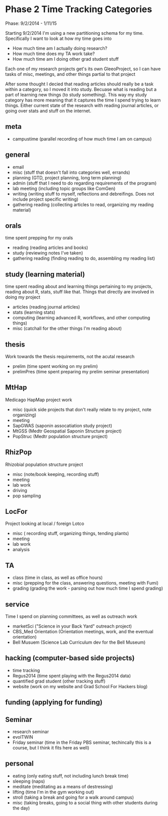 # Phase 2 Time Tracking Categories

Phase: 9/2/2014 - 1/11/15

Starting 9/2/2014 I'm using a new partitioning schema for my time. Specifically I want to look at how my time goes into
- How much time am I actually doing research?
- How much time does my TA work take?
- How much time am I doing other grad student stuff 

Each one of my research projects get's its own GleeoProject, so I can have tasks of misc, meetings, and other things partial to that project

After some thought I decied that reading articles should really be a task within a category, so I moved it into study. Becuase what is reading but a part of learning new things (to study something). This way my study category has more meaning that it captures the time I spend trying to learn things. Either current state of the research with reading journal articles, or going over stats and stuff on the internet. 

## meta
- campustime (parallel recording of how much time I am on campus)

## general
- email
- misc (stuff that doesn't fall into categories well, errands)
- planning (GTD, project planning, long term planning)
- admin (stuff that I need to do regarding requirements of the program)
- lab meeting (including topic groups like ComGen)
- writing (writing stuff to myself, reflections and debreifings. Does not include project specific writing)
- gathering reading (collecting articles to read, organizing my reading material)


## orals
time spent prepping for my orals
- reading (reading articles and books)
- study (reviewing notes I've taken)
- gathering reading (finding reading to do, assembling my reading list)

## study (learning material)
time spent reading about and learning things pertaining to my projects, reading about R, stats, stuff like that. Things that directly are involved in doing my project 
- articles (reading journal articles)
- stats (learning stats) 
- computing (learning advanced R, workflows, and other computing things)
- misc (catchall for the other things I'm reading about)

## thesis
Work towards the thesis requirements, not the acutal research
- prelim (time spent working on my prelim)
- prelimPres (time spent preparing my prelim seminar presentation)


## MtHap 
Medicago HapMap project work
- misc (quick side projects that don't really relate to my project, note organizing)
- meeting
- SapGWAS (saponin assocatiation study project)
- MtGSS (Medtr Geospatial Saponin Structure project)
- PopStruc (Medtr population structure project)

## RhizPop
Rhizobial population structure project
- misc (note/book keeping, recording stuff)
- meeting
- lab work
- driving 
- pop sampling

## LocFor
Project looking at local / foreign Lotco
- misc ( recording stuff, organizing things, tending plants)
- meeting
- lab work
- analysis

## TA
- class (time in class, as well as office hours)
- misc (prepping for the class, answering questions, meeting with Fumi)
- grading (grading the work - parsing out how much time I spend grading)

## service
Time I spend on planning committees, as well as outreach work
- marketSci ("Science in your Back Yard" outreach project)
- CBS_Med Orientation (Orientation meetings, work, and the eventual orientation)
- Bell Musuem (Science Lab Curriculum dev for the Bell Museum)

## hacking (computer-based side projects)
- time tracking
- Regus2014 (time spent playing with the Regus2014 data)
- quantified grad student (other tracking stuff)
- website (work on my website and Grad School For Hackers blog)


## funding (applying for funding)


## Seminar
- research seminar
- evolTWIN
- Friday seminar (time in the Friday PBS seminar, techincally this is a course, but I think it fits here as well)


## personal
- eating (only eating stuff, not including lunch break time)
- sleeping (naps)
- meditate (meditating as a means of destressing)
- lifting (time I'm in the gym working out)
- stroll (taking a break and going for a walk around campus)
- misc (taking breaks, going to a social thing with other students during the day)
